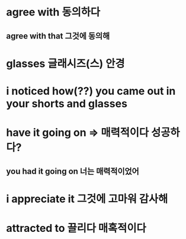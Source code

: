 # agree with 동의하다 
## agree with that 그것에 동의해 

# glasses 글래시즈(스) 안경

# i noticed how(??) you came out in your shorts and glasses

# have it going on => 매력적이다 성공하다? 

## you had it going on 너는 매력적이었어 

# i appreciate it 그것에 고마워 감사해 

# attracted to  끌리다 매혹적이다

#  

